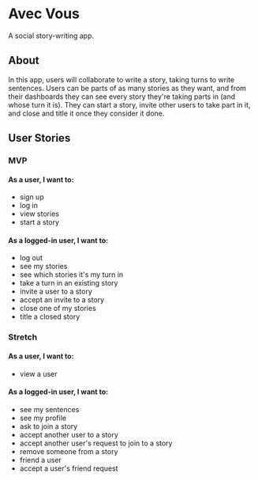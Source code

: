 # Avec Vous

A social story-writing app.

## About

In this app, users will collaborate to write a story, taking turns to write sentences. Users can be parts of as many stories as they want, and from their dashboards they can see every story they're taking parts in (and whose turn it is). They can start a story, invite other users to take part in it, and close and title it once they consider it done.

## User Stories

### MVP

#### As a user, I want to:

- sign up
- log in
- view stories
- start a story

#### As a logged-in user, I want to:

- log out
- see my stories
- see which stories it's my turn in
- take a turn in an existing story
- invite a user to a story
- accept an invite to a story
- close one of my stories
- title a closed story

### Stretch

#### As a user, I want to:

- view a user

#### As a logged-in user, I want to:

- see my sentences
- see my profile
- ask to join a story
- accept another user to a story
- accept another user's request to join to a story
- remove someone from a story
- friend a user
- accept a user's friend request

